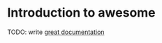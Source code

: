 # Introduction to awesome

TODO: write [great documentation](http://jacobian.org/writing/great-documentation/what-to-write/)
